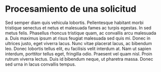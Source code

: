 # Procesamiento de una solicitud

Sed semper diam quis vehicula lobortis. Pellentesque habitant morbi tristique senectus et netus et malesuada fames ac turpis egestas. In sed metus felis. Phasellus rhoncus tristique quam, ac convallis arcu malesuada a. Duis maximus ipsum at risus feugiat malesuada sed quis mi. Donec in ultrices justo, eget viverra lacus. Nunc vitae placerat lacus, ac bibendum leo. Donec lobortis tellus elit, eu facilisis velit interdum at. Nam ut sapien interdum, porttitor tellus eget, fringilla odio. Praesent vel quam nisl. Proin rutrum viverra lectus. Duis id bibendum neque, ut pharetra massa. Donec sed urna in lacus convallis tempus.

